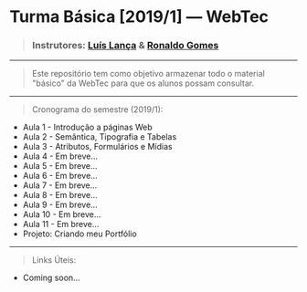 # Turma Básica [2019/1] — WebTec

> ### Instrutores: [Luís Lança](https://github.com/lancaluis) & [Ronaldo Gomes](https://github.com/ron17)

______

> Este repositório tem como objetivo armazenar todo o material "básico" da WebTec para que os alunos possam consultar.

______

> Cronograma do semestre (2019/1):

* Aula 1 - Introdução a páginas Web
* Aula 2 - Semântica, Tipografia e Tabelas
* Aula 3 - Atributos, Formulários e Mídias
* Aula 4 - Em breve...
* Aula 5 - Em breve...
* Aula 6 - Em breve...
* Aula 7 - Em breve...
* Aula 8 - Em breve...
* Aula 9 - Em breve...
* Aula 10 - Em breve...
* Aula 11 - Em breve...
* Projeto: Criando meu Portfólio

_____________________________________

> Links Úteis:

- Coming soon...
